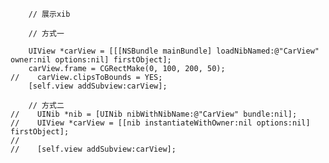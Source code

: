         // 展示xib
        
        // 方式一
    
        UIView *carView = [[[NSBundle mainBundle] loadNibNamed:@"CarView" owner:nil options:nil] firstObject];
        carView.frame = CGRectMake(0, 100, 200, 50);
    //    carView.clipsToBounds = YES;
        [self.view addSubview:carView];
        
        // 方式二
    //    UINib *nib = [UINib nibWithNibName:@"CarView" bundle:nil];
    //    UIView *carView = [[nib instantiateWithOwner:nil options:nil] firstObject];
    //
    //    [self.view addSubview:carView];